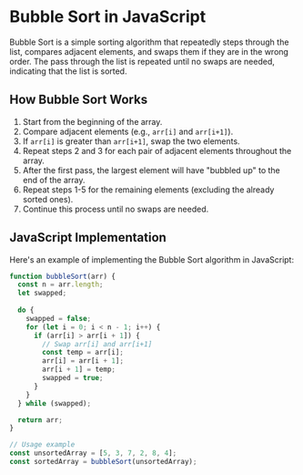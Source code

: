 # Bubble Sort in JavaScript

Bubble Sort is a simple sorting algorithm that repeatedly steps through the list, compares adjacent elements, and swaps them if they are in the wrong order. The pass through the list is repeated until no swaps are needed, indicating that the list is sorted.

## How Bubble Sort Works

1. Start from the beginning of the array.
2. Compare adjacent elements (e.g., `arr[i]` and `arr[i+1]`).
3. If `arr[i]` is greater than `arr[i+1]`, swap the two elements.
4. Repeat steps 2 and 3 for each pair of adjacent elements throughout the array.
5. After the first pass, the largest element will have "bubbled up" to the end of the array.
6. Repeat steps 1-5 for the remaining elements (excluding the already sorted ones).
7. Continue this process until no swaps are needed.

## JavaScript Implementation

Here's an example of implementing the Bubble Sort algorithm in JavaScript:

```javascript
function bubbleSort(arr) {
  const n = arr.length;
  let swapped;
  
  do {
    swapped = false;
    for (let i = 0; i < n - 1; i++) {
      if (arr[i] > arr[i + 1]) {
        // Swap arr[i] and arr[i+1]
        const temp = arr[i];
        arr[i] = arr[i + 1];
        arr[i + 1] = temp;
        swapped = true;
      }
    }
  } while (swapped);

  return arr;
}

// Usage example
const unsortedArray = [5, 3, 7, 2, 8, 4];
const sortedArray = bubbleSort(unsortedArray);
